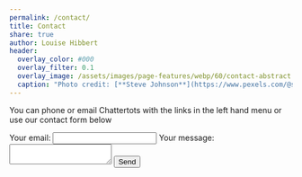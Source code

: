 ```yaml
---
permalink: /contact/
title: Contact
share: true
author: Louise Hibbert
header:
  overlay_color: #000
  overlay_filter: 0.1
  overlay_image: /assets/images/page-features/webp/60/contact-abstract.webp
  caption: "Photo credit: [**Steve Johnson**](https://www.pexels.com/@steve)"
---
```


You can phone or email Chattertots with the links in the left hand menu or use our contact form below

<form
  action="https://formspree.io/mgeodkpl"
  method="POST"
>
  <label>
    Your email:
    <input type="text" name="_replyto">
  </label>
  <label>
    Your message:
    <textarea name="message"></textarea>
  </label>

  <!-- your other form fields go here -->
  <input type="hidden" name="_subject" value="Request from website" />
  <button type="submit">Send</button>
</form>